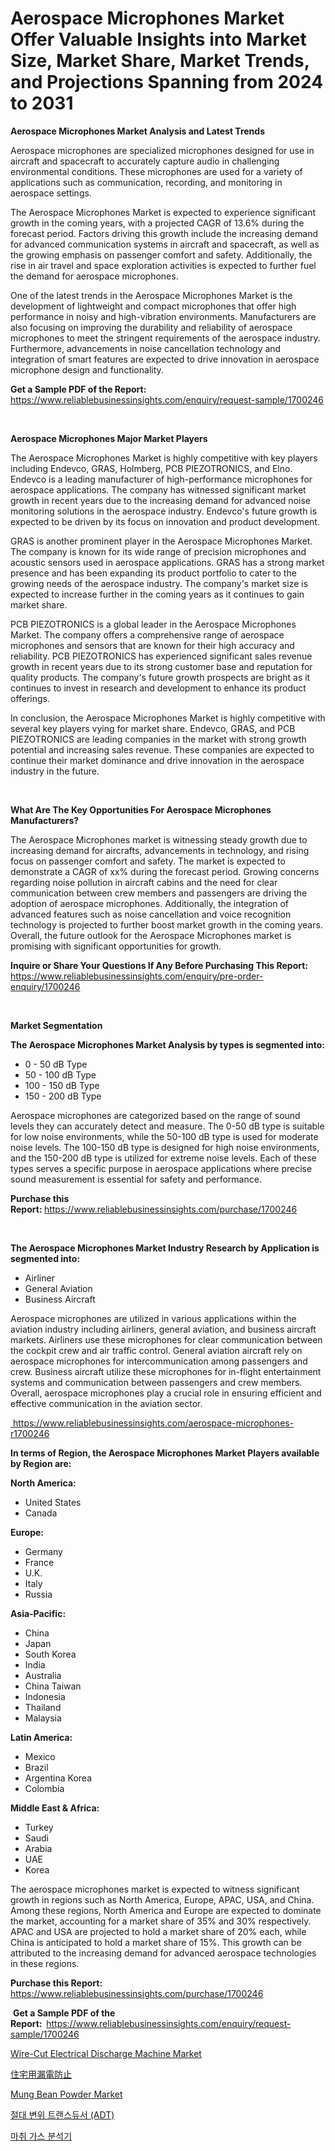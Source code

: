 <p><h1>Aerospace Microphones Market Offer Valuable Insights into Market Size, Market Share, Market Trends, and Projections Spanning from 2024 to 2031</h1></p><p><strong>Aerospace Microphones Market Analysis and Latest Trends</strong></p>
<p><p>Aerospace microphones are specialized microphones designed for use in aircraft and spacecraft to accurately capture audio in challenging environmental conditions. These microphones are used for a variety of applications such as communication, recording, and monitoring in aerospace settings.</p><p>The Aerospace Microphones Market is expected to experience significant growth in the coming years, with a projected CAGR of 13.6% during the forecast period. Factors driving this growth include the increasing demand for advanced communication systems in aircraft and spacecraft, as well as the growing emphasis on passenger comfort and safety. Additionally, the rise in air travel and space exploration activities is expected to further fuel the demand for aerospace microphones.</p><p>One of the latest trends in the Aerospace Microphones Market is the development of lightweight and compact microphones that offer high performance in noisy and high-vibration environments. Manufacturers are also focusing on improving the durability and reliability of aerospace microphones to meet the stringent requirements of the aerospace industry. Furthermore, advancements in noise cancellation technology and integration of smart features are expected to drive innovation in aerospace microphone design and functionality.</p></p>
<p><strong>Get a Sample PDF of the Report:&nbsp;</strong> <a href="https://www.reliablebusinessinsights.com/enquiry/request-sample/1700246">https://www.reliablebusinessinsights.com/enquiry/request-sample/1700246</a></p>
<p>&nbsp;</p>
<p><strong>Aerospace Microphones Major Market Players</strong></p>
<p><p>The Aerospace Microphones Market is highly competitive with key players including Endevco, GRAS, Holmberg, PCB PIEZOTRONICS, and Elno. Endevco is a leading manufacturer of high-performance microphones for aerospace applications. The company has witnessed significant market growth in recent years due to the increasing demand for advanced noise monitoring solutions in the aerospace industry. Endevco's future growth is expected to be driven by its focus on innovation and product development.</p><p>GRAS is another prominent player in the Aerospace Microphones Market. The company is known for its wide range of precision microphones and acoustic sensors used in aerospace applications. GRAS has a strong market presence and has been expanding its product portfolio to cater to the growing needs of the aerospace industry. The company's market size is expected to increase further in the coming years as it continues to gain market share.</p><p>PCB PIEZOTRONICS is a global leader in the Aerospace Microphones Market. The company offers a comprehensive range of aerospace microphones and sensors that are known for their high accuracy and reliability. PCB PIEZOTRONICS has experienced significant sales revenue growth in recent years due to its strong customer base and reputation for quality products. The company's future growth prospects are bright as it continues to invest in research and development to enhance its product offerings.</p><p>In conclusion, the Aerospace Microphones Market is highly competitive with several key players vying for market share. Endevco, GRAS, and PCB PIEZOTRONICS are leading companies in the market with strong growth potential and increasing sales revenue. These companies are expected to continue their market dominance and drive innovation in the aerospace industry in the future.</p></p>
<p>&nbsp;</p>
<p><strong>What Are The Key Opportunities For Aerospace Microphones Manufacturers?</strong></p>
<p><p>The Aerospace Microphones market is witnessing steady growth due to increasing demand for aircrafts, advancements in technology, and rising focus on passenger comfort and safety. The market is expected to demonstrate a CAGR of xx% during the forecast period. Growing concerns regarding noise pollution in aircraft cabins and the need for clear communication between crew members and passengers are driving the adoption of aerospace microphones. Additionally, the integration of advanced features such as noise cancellation and voice recognition technology is projected to further boost market growth in the coming years. Overall, the future outlook for the Aerospace Microphones market is promising with significant opportunities for growth.</p></p>
<p><strong>Inquire or Share Your Questions If Any Before Purchasing This Report:</strong> <a href="https://www.reliablebusinessinsights.com/enquiry/pre-order-enquiry/1700246">https://www.reliablebusinessinsights.com/enquiry/pre-order-enquiry/1700246</a></p>
<p>&nbsp;</p>
<p><strong>Market Segmentation</strong></p>
<p><strong>The Aerospace Microphones Market Analysis by types is segmented into:</strong></p>
<p><ul><li>0 - 50 dB Type</li><li>50 - 100 dB Type</li><li>100 - 150 dB Type</li><li>150 - 200 dB Type</li></ul></p>
<p><p>Aerospace microphones are categorized based on the range of sound levels they can accurately detect and measure. The 0-50 dB type is suitable for low noise environments, while the 50-100 dB type is used for moderate noise levels. The 100-150 dB type is designed for high noise environments, and the 150-200 dB type is utilized for extreme noise levels. Each of these types serves a specific purpose in aerospace applications where precise sound measurement is essential for safety and performance.</p></p>
<p><strong>Purchase this Report:&nbsp;</strong><a href="https://www.reliablebusinessinsights.com/purchase/1700246">https://www.reliablebusinessinsights.com/purchase/1700246</a></p>
<p>&nbsp;</p>
<p><strong>The Aerospace Microphones Market Industry Research by Application is segmented into:</strong></p>
<p><ul><li>Airliner</li><li>General Aviation</li><li>Business Aircraft</li></ul></p>
<p><p>Aerospace microphones are utilized in various applications within the aviation industry including airliners, general aviation, and business aircraft markets. Airliners use these microphones for clear communication between the cockpit crew and air traffic control. General aviation aircraft rely on aerospace microphones for intercommunication among passengers and crew. Business aircraft utilize these microphones for in-flight entertainment systems and communication between passengers and crew members. Overall, aerospace microphones play a crucial role in ensuring efficient and effective communication in the aviation sector.</p></p>
<p><a href="https://www.reliablebusinessinsights.com/aerospace-microphones-r1700246">&nbsp;https://www.reliablebusinessinsights.com/aerospace-microphones-r1700246</a></p>
<p><strong>In terms of Region, the Aerospace Microphones Market Players available by Region are:</strong></p>
<p>
    <p> <strong> North America: </strong>
        <ul>
            <li>United States</li>
            <li>Canada</li>
        </ul>
        </p> 
    <p> <strong> Europe: </strong>
        <ul>
            <li>Germany</li>
            <li>France</li>
            <li>U.K.</li>
            <li>Italy</li>
            <li>Russia</li>
        </ul>
        </p> 
    <p> <strong> Asia-Pacific: </strong>
        <ul>
            <li>China</li>
            <li>Japan</li>
            <li>South Korea</li>
            <li>India</li>
            <li>Australia</li>
            <li>China Taiwan</li>
            <li>Indonesia</li>
            <li>Thailand</li>
            <li>Malaysia</li>
        </ul>
        </p> 
    <p> <strong> Latin America: </strong>
        <ul>
            <li>Mexico</li>
            <li>Brazil</li>
            <li>Argentina Korea</li>
            <li>Colombia</li>
        </ul>
        </p> 
    <p> <strong> Middle East & Africa: </strong>
        <ul>
            <li>Turkey</li>
            <li>Saudi</li>
            <li>Arabia</li>
            <li>UAE</li>
            <li>Korea</li>
        </ul>
    </p>
    </p>
<p><p>The aerospace microphones market is expected to witness significant growth in regions such as North America, Europe, APAC, USA, and China. Among these regions, North America and Europe are expected to dominate the market, accounting for a market share of 35% and 30% respectively. APAC and USA are projected to hold a market share of 20% each, while China is anticipated to hold a market share of 15%. This growth can be attributed to the increasing demand for advanced aerospace technologies in these regions.</p></p>
<p><strong>Purchase this Report: </strong><a href="https://www.reliablebusinessinsights.com/purchase/1700246">https://www.reliablebusinessinsights.com/purchase/1700246</a></p>
<p>&nbsp;<strong>Get a Sample PDF of the Report:&nbsp;&nbsp;</strong><a href="https://www.reliablebusinessinsights.com/enquiry/request-sample/1700246">https://www.reliablebusinessinsights.com/enquiry/request-sample/1700246</a></p>
<p><strong></strong></p>
<p><p><a href="https://www.linkedin.com/pulse/wire-cut-electrical-discharge-machine-market-size-growing-yu63e">Wire-Cut Electrical Discharge Machine Market</a></p><p><a href="https://github.com/BoydYundt1/Market-Research-Report-List-1/blob/main/5330850123127.md">住宅用漏電防止</a></p><p><a href="https://issuu.com/reportprime-2/docs/mung-bean-powder-market-size-2030.pptx">Mung Bean Powder Market</a></p><p><a href="https://github.com/giancarlo642004/Market-Research-Report-List-1/blob/main/2132263109229.md">절대 변위 트랜스듀서 (ADT)</a></p><p><a href="https://github.com/ZacharyScthmitt4465/Market-Research-Report-List-2/blob/main/1328809109228.md">마취 가스 분석기</a></p></p>
